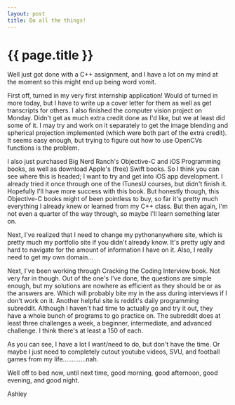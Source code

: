 ```yaml
---
layout: post
title: Do all the things!
---
```


{{ page.title }}
===========

Well just got done with a C++ assignment, and I have a lot on my mind at the moment so this might end up being word vomit.

First off, turned in my very first internship application! Would of turned in more today, but I have to write up a cover letter for them as well as get transcripts for others. I also finished the computer vision project on Monday. Didn't get as much extra credit done as I'd like, but we at least did some of it. I may try and work on it separately to get the image blending and spherical projection implemented (which were both part of the extra credit). It seems easy enough, but trying to figure out how to use OpenCVs functions is the problem.

I also just purchased Big Nerd Ranch's Objective-C and iOS Programming books, as well as download Apple's (free) Swift books. So I think you can see where this is headed; I want to try and get into iOS app development. I already tried it once through one of the ITunesU courses, but didn't finish it. Hopefully I'll have more success with this book. But honestly though, this Objective-C books might of been pointless to buy, so far it's pretty much everything I already knew or learned from my C++ class. But then again, I'm not even a quarter of the way through, so maybe I'll learn something later on.

Next, I've realized that I need to change my pythonanywhere site, which is pretty much my portfolio site if you didn't already know. It's pretty ugly and hard to navigate for the amount of information I have on it. Also, I really need to get my own domain...

Next, I've been working through Cracking the Coding Interview book. Not very far in though. Out of the one's I've done, the questions are simple enough, but my solutions are nowhere as efficient as they should be or as the answers are. Which will probably bite my in the ass during interviews if I don't work on it. Another helpful site is reddit's daily programming subreddit. Although I haven't had time to actually go and try it out, they have a whole bunch of programs to go practice on. The subreddit does at least three challenges a week, a beginner, intermediate, and advanced challenge. I think there's at least a 150 of each.

As you can see, I have a lot I want/need to do, but don't have the time. Or maybe I just need to completely cutout youtube videos, SVU, and football games from my life.............nah.

Well off to bed now, until next time, good morning, good afternoon, good evening, and good night.

Ashley